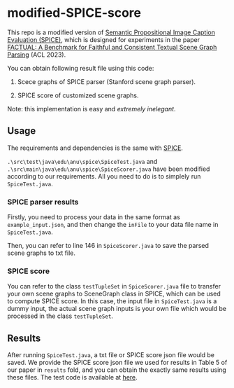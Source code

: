 # modified-SPICE-score

This repo is a modified version of [Semantic Propositional Image Caption Evaluation (SPICE)](https://github.com/peteanderson80/SPICE), which is designed for experiments in the paper [FACTUAL: A Benchmark for Faithful and Consistent Textual Scene Graph Parsing](https://arxiv.org/pdf/2305.17497.pdf) (ACL 2023).

You can obtain following result file using this code:

1. Scece graphs of SPICE parser (Stanford scene graph parser).

2. SPICE score of customized scene graphs.

Note: this implementation is easy and *extremely inelegant*.

## Usage

The requirements and dependencies is the same with [SPICE](https://github.com/peteanderson80/SPICE).

`.\src\test\java\edu\anu\spice\SpiceTest.java` and `.\src\main\java\edu\anu\spice\SpiceScorer.java` have been modified according to our requirements.
All you need to do is to simplely run `SpiceTest.java`.

### SPICE parser results

Firstly, you need to process your data in the same format as `example_input.json`, and then change the `inFile` to your data file name in `SpiceTest.java`.

Then, you can refer to line 146 in `SpiceScorer.java` to save the parsed scene graphs to txt file.

### SPICE score

You can refer to the class `testTupleSet` in `SpiceScorer.java` file to transfer your own scene graphs to SceneGraph class in SPICE, which can be used to compute SPICE score. 
In this case, the input file in `SpiceTest.java` is a dummy input, the actual scene graph inputs is your own file which would be processed in the class `testTupleSet`.

## Results

After running `SpiceTest.java`, a txt file or SPICE score json file would be saved.
We provide the SPICE score json file we used for results in Table 5 of our paper in `results` fold, and you can obtain the exactly same results using these files.
The test code is available at [here](https://github.com/jmhessel/clipscore/blob/main/flickr8k_example/compute_metrics.py).
